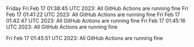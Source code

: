 
Friday
Fri Feb 17 01:38:45 UTC 2023: All GitHub Actions are running fine
Fri Feb 17 01:41:22 UTC 2023: 
All GitHub Actions are running fine
Fri Feb 17 01:42:47 UTC 2023: 
All GitHub Actions are running fine
Fri Feb 17 01:45:16 UTC 2023: 
All GitHub Actions are running fine

Fri Feb 17 01:45:51 UTC 2023: 
All GitHub Actions are running fine


